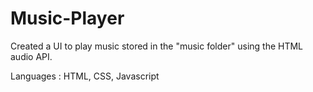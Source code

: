 # Music-Player
Created a UI to play music stored in the "music folder" using the HTML audio API.

Languages : HTML, CSS, Javascript
